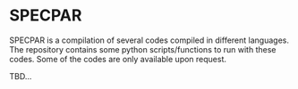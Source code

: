 # SPECPAR

SPECPAR is a compilation of several codes compiled in different languages. The repository contains some python scripts/functions to run with these codes.
Some of the codes are only available upon request.

TBD...
